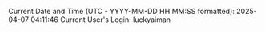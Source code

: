 Current Date and Time (UTC - YYYY-MM-DD HH:MM:SS formatted): 2025-04-07 04:11:46
Current User's Login: luckyaiman
